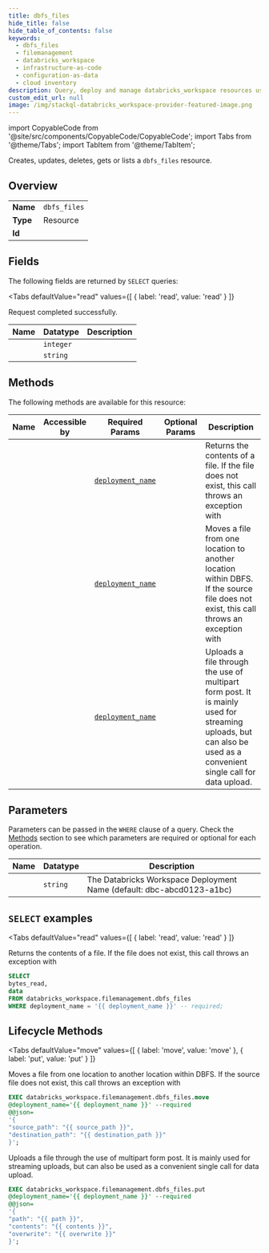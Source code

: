 ```yaml
--- 
title: dbfs_files
hide_title: false
hide_table_of_contents: false
keywords:
  - dbfs_files
  - filemanagement
  - databricks_workspace
  - infrastructure-as-code
  - configuration-as-data
  - cloud inventory
description: Query, deploy and manage databricks_workspace resources using SQL
custom_edit_url: null
image: /img/stackql-databricks_workspace-provider-featured-image.png
---
```


import CopyableCode from '@site/src/components/CopyableCode/CopyableCode';
import Tabs from '@theme/Tabs';
import TabItem from '@theme/TabItem';

Creates, updates, deletes, gets or lists a <code>dbfs_files</code> resource.

## Overview
<table><tbody>
<tr><td><b>Name</b></td><td><code>dbfs_files</code></td></tr>
<tr><td><b>Type</b></td><td>Resource</td></tr>
<tr><td><b>Id</b></td><td><CopyableCode code="databricks_workspace.filemanagement.dbfs_files" /></td></tr>
</tbody></table>

## Fields

The following fields are returned by `SELECT` queries:

<Tabs
    defaultValue="read"
    values={[
        { label: 'read', value: 'read' }
    ]}
>
<TabItem value="read">

Request completed successfully.

<table>
<thead>
    <tr>
    <th>Name</th>
    <th>Datatype</th>
    <th>Description</th>
    </tr>
</thead>
<tbody>
<tr>
    <td><CopyableCode code="bytes_read" /></td>
    <td><code>integer</code></td>
    <td></td>
</tr>
<tr>
    <td><CopyableCode code="data" /></td>
    <td><code>string</code></td>
    <td></td>
</tr>
</tbody>
</table>
</TabItem>
</Tabs>

## Methods

The following methods are available for this resource:

<table>
<thead>
    <tr>
    <th>Name</th>
    <th>Accessible by</th>
    <th>Required Params</th>
    <th>Optional Params</th>
    <th>Description</th>
    </tr>
</thead>
<tbody>
<tr>
    <td><a href="#read"><CopyableCode code="read" /></a></td>
    <td><CopyableCode code="select" /></td>
    <td><a href="#parameter-deployment_name"><code>deployment_name</code></a></td>
    <td></td>
    <td>Returns the contents of a file. If the file does not exist, this call throws an exception with</td>
</tr>
<tr>
    <td><a href="#move"><CopyableCode code="move" /></a></td>
    <td><CopyableCode code="exec" /></td>
    <td><a href="#parameter-deployment_name"><code>deployment_name</code></a></td>
    <td></td>
    <td>Moves a file from one location to another location within DBFS. If the source file does not exist, this call throws an exception with</td>
</tr>
<tr>
    <td><a href="#put"><CopyableCode code="put" /></a></td>
    <td><CopyableCode code="exec" /></td>
    <td><a href="#parameter-deployment_name"><code>deployment_name</code></a></td>
    <td></td>
    <td>Uploads a file through the use of multipart form post. It is mainly used for streaming uploads, but can also be used as a convenient single call for data upload.</td>
</tr>
</tbody>
</table>

## Parameters

Parameters can be passed in the `WHERE` clause of a query. Check the [Methods](#methods) section to see which parameters are required or optional for each operation.

<table>
<thead>
    <tr>
    <th>Name</th>
    <th>Datatype</th>
    <th>Description</th>
    </tr>
</thead>
<tbody>
<tr id="parameter-deployment_name">
    <td><CopyableCode code="deployment_name" /></td>
    <td><code>string</code></td>
    <td>The Databricks Workspace Deployment Name (default: dbc-abcd0123-a1bc)</td>
</tr>
</tbody>
</table>

## `SELECT` examples

<Tabs
    defaultValue="read"
    values={[
        { label: 'read', value: 'read' }
    ]}
>
<TabItem value="read">

Returns the contents of a file. If the file does not exist, this call throws an exception with

```sql
SELECT
bytes_read,
data
FROM databricks_workspace.filemanagement.dbfs_files
WHERE deployment_name = '{{ deployment_name }}' -- required;
```
</TabItem>
</Tabs>


## Lifecycle Methods

<Tabs
    defaultValue="move"
    values={[
        { label: 'move', value: 'move' },
        { label: 'put', value: 'put' }
    ]}
>
<TabItem value="move">

Moves a file from one location to another location within DBFS. If the source file does not exist, this call throws an exception with

```sql
EXEC databricks_workspace.filemanagement.dbfs_files.move 
@deployment_name='{{ deployment_name }}' --required 
@@json=
'{
"source_path": "{{ source_path }}", 
"destination_path": "{{ destination_path }}"
}';
```
</TabItem>
<TabItem value="put">

Uploads a file through the use of multipart form post. It is mainly used for streaming uploads, but can also be used as a convenient single call for data upload.

```sql
EXEC databricks_workspace.filemanagement.dbfs_files.put 
@deployment_name='{{ deployment_name }}' --required 
@@json=
'{
"path": "{{ path }}", 
"contents": "{{ contents }}", 
"overwrite": "{{ overwrite }}"
}';
```
</TabItem>
</Tabs>
